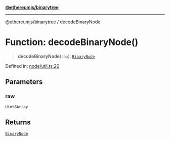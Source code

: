 [**@ethereumjs/binarytree**](../README.md)

***

[@ethereumjs/binarytree](../README.md) / decodeBinaryNode

# Function: decodeBinaryNode()

> **decodeBinaryNode**(`raw`): [`BinaryNode`](../type-aliases/BinaryNode.md)

Defined in: [node/util.ts:20](https://github.com/ethereumjs/ethereumjs-monorepo/blob/master/packages/binarytree/src/node/util.ts#L20)

## Parameters

### raw

`Uint8Array`

## Returns

[`BinaryNode`](../type-aliases/BinaryNode.md)
